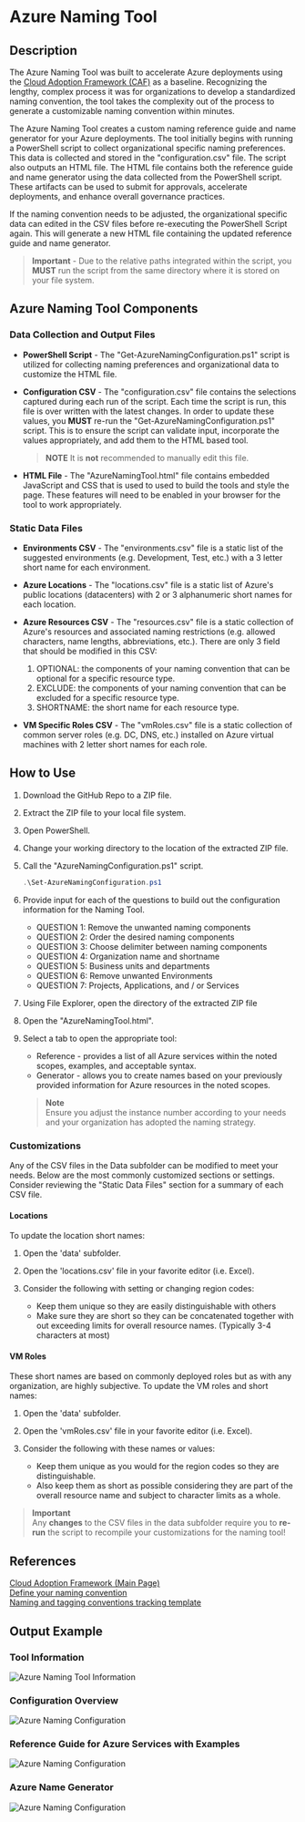 # Azure Naming Tool

## Description

The Azure Naming Tool was built to accelerate Azure deployments using the [Cloud Adoption Framework (CAF)](https://docs.microsoft.com/en-us/azure/cloud-adoption-framework/) as a baseline. Recognizing the lengthy, complex process it was for organizations to develop a standardized naming convention, the tool takes the complexity out of the process to generate a customizable naming convention within minutes.

The Azure Naming Tool creates a custom naming reference guide and name generator for your Azure deployments. The tool initially begins with running a PowerShell script to collect organizational specific naming preferences.  This data is collected and stored in the "configuration.csv" file. The script also outputs an HTML file.  The HTML file contains both the reference guide and name generator using the data collected from the PowerShell script. These artifacts can be used to submit for approvals, accelerate deployments, and enhance overall governance practices.

If the naming convention needs to be adjusted, the organizational specific data can edited in the CSV files before re-executing the PowerShell Script again. This will generate a new HTML file containing the updated reference guide and name generator.

> **Important** - Due to the relative paths integrated within the script, you **MUST** run the script from the same directory where it is stored on your file system.

## Azure Naming Tool Components

### Data Collection and Output Files

- **PowerShell Script**  - The "Get-AzureNamingConfiguration.ps1" script is utilized for collecting naming preferences and organizational data to customize the HTML file.

- **Configuration CSV** - The "configuration.csv" file contains the selections captured during each run of the script.  Each time the script is run, this file is over written with the latest changes. In order to update these values, you **MUST** re-run the "Get-AzureNamingConfiguration.ps1" script.  This is to ensure the script can validate input, incorporate the values appropriately, and add them to the HTML based tool.

    > **NOTE**
    > It is **not** recommended to manually edit this file.

- **HTML File** - The "AzureNamingTool.html" file contains embedded JavaScript and CSS that is used to used to build the tools and style the page.  These features will need to be enabled in your browser for the tool to work appropriately.

### Static Data Files

- **Environments CSV** - The "environments.csv" file is a static list of the suggested environments (e.g. Development, Test, etc.) with a 3 letter short name for each environment.

- **Azure Locations** - The "locations.csv" file is a static list of Azure's public locations (datacenters) with 2 or 3 alphanumeric short names for each location.

- **Azure Resources CSV** - The "resources.csv" file is a static collection of Azure's resources and associated naming restrictions (e.g. allowed characters, name lengths, abbreviations, etc.).
There are only 3 field that should be modified in this CSV:
    1. OPTIONAL: the components of your naming convention that can be optional for a specific resource type.
    1. EXCLUDE: the components of your naming convention that can be excluded for a specific resource type.
    1. SHORTNAME: the short name for each resource type.
  
- **VM Specific Roles CSV** - The "vmRoles.csv" file is a static collection of common server roles (e.g. DC, DNS, etc.) installed on Azure virtual machines with 2 letter short names for each role.

## How to Use  

1. Download the GitHub Repo to a ZIP file.
1. Extract the ZIP file to your local file system.
1. Open PowerShell.
1. Change your working directory to the location of the extracted ZIP file.
1. Call the "AzureNamingConfiguration.ps1" script.

    ```powershell  
    .\Set-AzureNamingConfiguration.ps1
    ```

1. Provide input for each of the questions to build out the configuration information for the Naming Tool.
    - QUESTION 1: Remove the unwanted naming components  
    - QUESTION 2: Order the desired naming components  
    - QUESTION 3: Choose delimiter between naming components
    - QUESTION 4: Organization name and shortname  
    - QUESTION 5: Business units and departments
    - QUESTION 6: Remove unwanted Environments
    - QUESTION 7: Projects, Applications, and / or Services

1. Using File Explorer, open the directory of the extracted ZIP file
1. Open the "AzureNamingTool.html".
1. Select a tab to open the appropriate tool:  
    - Reference - provides a list of all Azure services within the noted scopes, examples, and acceptable syntax.  
    - Generator - allows you to create names based on your previously provided information for Azure resources in the noted scopes.  

    > **Note**  
    > Ensure you adjust the instance number according to your needs and your organization has adopted the naming strategy.  

### Customizations

Any of the CSV files in the Data subfolder can be modified to meet your needs. Below are the most commonly customized sections or settings.
Consider reviewing the "Static Data Files" section for a summary of each CSV file.

#### Locations

To update the location short names:

1. Open the 'data' subfolder.
1. Open the 'locations.csv' file in your favorite editor (i.e. Excel).
1. Consider the following with setting or changing region codes:

    - Keep them unique so they are easily distinguishable with others
    - Make sure they are short so they can be concatenated together with out exceeding limits for overall resource names. (Typically 3-4 characters at most)

#### VM Roles

These short names are based on commonly deployed roles but as with any organization, are highly subjective.  To update the VM roles and short names:

1. Open the 'data' subfolder.
1. Open the 'vmRoles.csv' file in your favorite editor (i.e. Excel).
1. Consider the following with these names or values:

    - Keep them unique as you would for the region codes so they are distinguishable.
    - Also keep them as short as possible considering they are part of the overall resource name and subject to character limits as a whole.

> **Important**  
> Any **changes** to the CSV files in the data subfolder require you to **re-run** the script to recompile your customizations for the naming tool!

## References  

[Cloud Adoption Framework (Main Page)](https://docs.microsoft.com/en-us/azure/cloud-adoption-framework/)  
[Define your naming convention](https://docs.microsoft.com/en-us/azure/cloud-adoption-framework/ready/azure-best-practices/resource-naming)  
[Naming and tagging conventions tracking template](https://raw.githubusercontent.com/microsoft/CloudAdoptionFramework/master/ready/naming-and-tagging-conventions-tracking-template.xlsx)  

## Output Example

### Tool Information

![](./images/azNaming1_Info.png "Azure Naming Tool Information")

### Configuration Overview

![](./images/azNaming2_config.png "Azure Naming Configuration")

### Reference Guide for Azure Services with Examples

![](./images/azNaming3_ref.png "Azure Naming Configuration")

### Azure Name Generator

![](./images/azNaming4_gen.png "Azure Naming Configuration")
